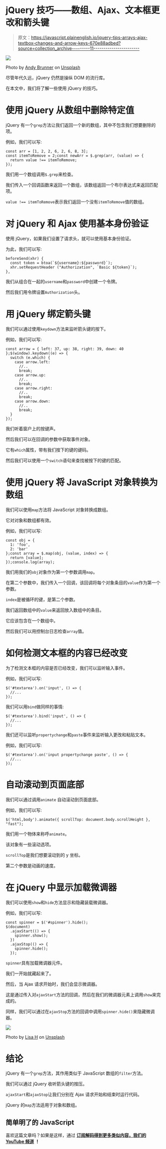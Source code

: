 # jQuery 技巧——数组、Ajax、文本框更改和箭头键

> 原文：<https://javascript.plainenglish.io/jquery-tips-arrays-ajax-textbox-changes-and-arrow-keys-670e88adbed?source=collection_archive---------11----------------------->

![](img/a3ff7141553bc86f62edf3343d60c9bc.png)

Photo by [Andy Brunner](https://unsplash.com/@andy_brunner?utm_source=medium&utm_medium=referral) on [Unsplash](https://unsplash.com?utm_source=medium&utm_medium=referral)

尽管年代久远，jQuery 仍然是操纵 DOM 的流行库。

在本文中，我们将了解一些使用 jQuery 的技巧。

# 使用 jQuery 从数组中删除特定值

jQuery 有一个`grep`方法让我们返回一个新的数组，其中不包含我们想要删除的项。

例如，我们可以写:

```
const arr = [1, 2, 2, 6, 2, 6, 8, 3];
const itemToRemove = 2;const newArr = $.grep(arr, (value) => {
  return value !== itemToRemove;
});
```

我们用一个数组调用`$.grep`来检查。

我们传入一个回调函数来返回一个数组，该数组返回一个布尔表达式来返回匹配项。

`value !== itemToRemove`表示我们返回一个没有`itemToRemove`值的数组。

# 对 jQuery 和 Ajax 使用基本身份验证

使用 jQuery，如果我们设置了请求头，就可以使用基本身份验证。

为此，我们可以写:

```
beforeSend(xhr) {
  const token = btoa(`${username}:${password}`);
  xhr.setRequestHeader ("Authorization", `Basic ${token}`);
},
```

我们从组合在一起的`username`和`password`中创建一个令牌。

然后我们用令牌设置`Authorization`头。

# 用 jQuery 绑定箭头键

我们可以通过使用`keydown`方法来监听箭头键的按下。

例如，我们可以写:

```
const arrow = { left: 37, up: 38, right: 39, down: 40 };$(window).keydown((e) => {
  switch (e.which) {
    case arrow.left:
      //..
      break;
    case arrow.up:
      //..
      break;
    case arrow.right:
      //..
      break;
    case arrow.down:
      //..
      break;
  }
});
```

我们听着窗户上的按键声。

然后我们可以在回调的参数中获取事件对象。

它有`which`属性，带有我们按下的键的键码。

然后我们可以使用一个`switch`语句来查找被按下的键的匹配。

# 使用 jQuery 将 JavaScript 对象转换为数组

我们可以使用`map`方法将 JavaScript 对象转换成数组。

它对对象和数组都有效。

例如，我们可以写:

```
const obj = {
  1: 'foo',
  2: 'bar'
};const array = $.map(obj, (value, index) => {
  return [value];
});console.log(array);
```

我们用我们的`obj`对象作为第一个参数调用`map`。

在第二个参数中，我们传入一个回调，该回调将每个对象条目的`value`作为第一个参数。

`index`是被循环的键，是第二个参数。

我们返回数组中的`value`来返回放入数组中的条目。

它应该包含在一个数组中。

然后我们可以用控制台日志检查`array`值。

# 如何检测文本框的内容已经改变

为了检测文本框的内容是否已经改变，我们可以监听输入事件。

例如，我们可以写:

```
$('#textarea').on('input', () => {
  //...
});
```

我们可以用`bind`做同样的事情:

```
$('#textarea').bind('input', () => {
  //...
});
```

我们还可以监听`propertychange`和`paste`事件来监听输入更改和粘贴文本。

例如，我们可以写:

```
$('#textarea').on('input propertychange paste', () => {
  //...
});
```

# 自动滚动到页面底部

我们可以通过调用`animate` 自动滚动到页面底部。

例如，我们可以写:

```
$('html,body').animate({ scrollTop: document.body.scrollHeight }, "fast");
```

我们用一个物体来称呼`animate`。

该对象有一些滚动选项。

`scrollTop`是我们想要滚动到的 y 坐标。

第二个参数是动画的速度。

# 在 jQuery 中显示加载微调器

我们可以使用`show`和`hide`方法显示和隐藏装载微调器。

例如，我们可以写:

```
const spinner = $('#spinner').hide();
$(document)
  .ajaxStart(() => {
    spinner.show();
  })
  .ajaxStop(() => {
    spinner.hide();
  });
```

`spinner`具有加载微调器元件。

我们一开始就藏起来了。

然后，当 Ajax 请求开始时，我们会显示微调器。

这是通过传入对`ajaxStart`方法的回调，然后在我们的微调器元素上调用`show`来完成的。

同样，我们可以通过在`ajaxStop`方法的回调中调用`spinner.hide()`来隐藏微调器。

![](img/64d004bb603728796981269c80c2f8f7.png)

Photo by [Lisa H](https://unsplash.com/@lh_photography?utm_source=medium&utm_medium=referral) on [Unsplash](https://unsplash.com?utm_source=medium&utm_medium=referral)

# 结论

jQuery 有一个`grep`方法，其作用类似于 JavaScript 数组的`filter`方法。

我们可以通过 jQuery 收听箭头键的按压。

`ajaxStart`和`ajaxStop`让我们分别在 Ajax 请求开始和结束时运行代码。

jQuery 的`map`方法适用于对象和数组。

## **简单明了的 JavaScript**

喜欢这篇文章吗？如果是这样，通过 [**订阅解码得到更多类似内容，我们的 YouTube 频道**](https://www.youtube.com/channel/UCtipWUghju290NWcn8jhyAw) **！**